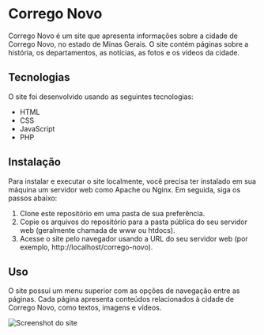 # Corrego Novo

Corrego Novo é um site que apresenta informações sobre a cidade de Corrego Novo, no estado de Minas Gerais. O site contém páginas sobre a história, os departamentos, as notícias, as fotos e os vídeos da cidade.

## Tecnologias

O site foi desenvolvido usando as seguintes tecnologias:

- HTML
- CSS
- JavaScript
- PHP

## Instalação

Para instalar e executar o site localmente, você precisa ter instalado em sua máquina um servidor web como Apache ou Nginx. Em seguida, siga os passos abaixo:

1. Clone este repositório em uma pasta de sua preferência.
2. Copie os arquivos do repositório para a pasta pública do seu servidor web (geralmente chamada de www ou htdocs).
3. Acesse o site pelo navegador usando a URL do seu servidor web (por exemplo, http://localhost/corrego-novo).

## Uso

O site possui um menu superior com as opções de navegação entre as páginas. Cada página apresenta conteúdos relacionados à cidade de Corrego Novo, como textos, imagens e vídeos.

![Screenshot do site](images/screenshot.png)
